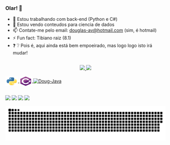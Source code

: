 ### Olar! 👋

- 🔭 Estou trabalhando com back-end (Python e C#)
- 🌱 Estou vendo conteudos para ciencia de dados
- 📫 Contate-me pelo email: douglas-av@hotmail.com (sim, é hotmail)
- ⚡ Fun fact: Tibiano raiz (8.1)
- ❓ ❔ Pois é, aqui ainda está bem empoeirado, mas logo logo isto irá mudar!

##

<div align="center">
  <a href="https://github.com/Douglas-av">
  <img height="180em" src="https://github-readme-stats.vercel.app/api?username=douglas-av&show_icons=true&theme=gotham&include_all_commits=true&count_private=true"/>
  <img height="180em" src="https://github-readme-stats.vercel.app/api/top-langs/?username=douglas-av&layout=compact&langs_count=7&theme=gotham"/>
</div>
<div style="display: inline_block"><br>
  <img align="center" alt="Doug-Python" height="30" width="40" src="https://raw.githubusercontent.com/devicons/devicon/master/icons/python/python-original.svg">
  <img align="center" alt="Doug-Csharp" height="30" width="40" src="https://raw.githubusercontent.com/devicons/devicon/master/icons/csharp/csharp-original.svg">
  <img align="center" alt="Doug-Java" height="30" width="40" src="https://cdn.jsdelivr.net/gh/devicons/devicon/icons/java/java-original.svg">
</div>
  
 ##
  
  
<div>
   <a href="https://instagram.com/av_doug" target="_blank"><img src="https://img.shields.io/badge/-Instagram-%23E4405F?style=for-the-badge&logo=instagram&logoColor=white" target="_blank"></a>
  <a href="Doug#9766" target="_blank"><img src="https://img.shields.io/badge/Discord-7289DA?style=for-the-badge&logo=discord&logoColor=white" target="_blank"></a> 
  <a href = "mailto:douglas-av@hotmail.com"><img src="https://img.shields.io/badge/-Hotmail-%23333?style=for-the-badge&logo=Microsoft%20Outlook&logoColor=white" target="_blank"></a>
  <a href="https://www.linkedin.com/in/douglas-alves-9341b3168/" target="_blank"><img src="https://img.shields.io/badge/-LinkedIn-%230077B5?style=for-the-badge&logo=linkedin&logoColor=white" target="_blank"></a> 
  
  
  ![Snake animation](https://github.com/douglas-av/douglas-av/blob/output/github-contribution-grid-snake.svg)
  
</div>
